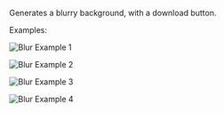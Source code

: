 Generates a blurry background, with a download button. 

Examples:

![Blur Example 1](https://d2w9rnfcy7mm78.cloudfront.net/24525057/original_08f197e783a8d6c1520cf596ce6afded.jpg?1699074691?bc=0)

![Blur Example 2](https://d2w9rnfcy7mm78.cloudfront.net/24525058/original_5fef97e090bbf73737bd1c5a3fbdd913.jpg?1699074692?bc=0)

![Blur Example 3](https://d2w9rnfcy7mm78.cloudfront.net/24525059/original_c05b11d1e9f04dfbea316856a7879cf3.jpg?1699074692?bc=0)

![Blur Example 4](https://d2w9rnfcy7mm78.cloudfront.net/24525060/original_a6e741b09506ba48a638b8c8cead8415.jpg?1699074692?bc=0)
